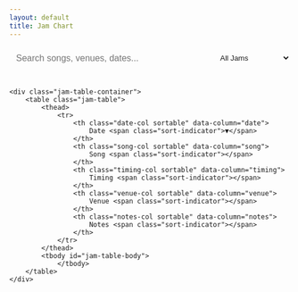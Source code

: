 ```yaml
---
layout: default
title: Jam Chart
---
```


<div id="jam-chart">
    <div class="search-container">
        <input type="text" id="search-input" placeholder="Search songs, venues, dates..." />
        <select id="filter-select">
            <option value="all">All Jams</option>
            <option value="highlighted">Highlighted Only</option>
        </select>
    </div>
    
    <div class="jam-table-container">
        <table class="jam-table">
            <thead>
                <tr>
                    <th class="date-col sortable" data-column="date">
                        Date <span class="sort-indicator">▼</span>
                    </th>
                    <th class="song-col sortable" data-column="song">
                        Song <span class="sort-indicator"></span>
                    </th>
                    <th class="timing-col sortable" data-column="timing">
                        Timing <span class="sort-indicator"></span>
                    </th>
                    <th class="venue-col sortable" data-column="venue">
                        Venue <span class="sort-indicator"></span>
                    </th>
                    <th class="notes-col sortable" data-column="notes">
                        Notes <span class="sort-indicator"></span>
                    </th>
                </tr>
            </thead>
            <tbody id="jam-table-body">
                </tbody>
        </table>
    </div>
</div>

<script>
let jamData = [];
let filteredJams = [];
let currentSort = { column: 'date', direction: 'desc' };

// Load jam data
fetch('{{ "/assets/data/jams.json" | relative_url }}')
    .then(response => response.json())
    .then(data => {
        jamData = data;
        filteredJams = [...jamData];
        sortData('date', 'desc');
        renderJamTable();
        setupEventListeners();
        handleUrlParams();
    })
    .catch(error => console.error('Error loading jam data:', error));

function sortData(column, direction = null) {
    if (direction === null) {
        if (currentSort.column === column) {
            direction = currentSort.direction === 'asc' ? 'desc' : 'asc';
        } else {
            direction = 'asc';
        }
    }
    
    currentSort = { column, direction };
    
    filteredJams.sort((a, b) => {
        let valueA = a[column] || '';
        let valueB = b[column] || '';
        
        if (column === 'date') {
            valueA = new Date(valueA + 'T00:00:00');
            valueB = new Date(valueB + 'T00:00:00');
        } else if (column === 'timing') {
            // Convert timing to seconds for proper sorting
            valueA = timingToSeconds(valueA);
            valueB = timingToSeconds(valueB);
        } else if (column === 'location') {
            valueA = ((a.city || '') + ' ' + (a.state || '')).trim().toLowerCase();
            valueB = ((b.city || '') + ' ' + (b.state || '')).trim().toLowerCase();
        } else {
            valueA = valueA.toString().toLowerCase();
            valueB = valueB.toString().toLowerCase();
        }
        
        let comparison = 0;
        if (valueA < valueB) comparison = -1;
        else if (valueA > valueB) comparison = 1;
        
        return direction === 'asc' ? comparison : -comparison;
    });
    
    updateSortIndicators();
}

function timingToSeconds(timing) {
    if (!timing || timing === '') return 0;
    
    // If it contains a colon, parse as mm:ss
    if (timing.includes(':')) {
        const parts = timing.split(':');
        if (parts.length === 2) {
            const minutes = parseInt(parts[0]) || 0;
            const seconds = parseInt(parts[1]) || 0;
            return minutes * 60 + seconds;
        }
    }
    
    // Otherwise try to parse as plain number (seconds)
    return parseInt(timing) || 0;
}

function updateSortIndicators() {
    document.querySelectorAll('.sort-indicator').forEach(indicator => {
        indicator.textContent = '';
    });
    const currentHeader = document.querySelector(`[data-column="${currentSort.column}"] .sort-indicator`);
    if (currentHeader) {
        currentHeader.textContent = currentSort.direction === 'asc' ? '▲' : '▼';
    }
}

function setupEventListeners() {
    // Column sorting
    document.querySelectorAll('.sortable').forEach(header => {
        header.addEventListener('click', () => {
            const column = header.dataset.column;
            sortData(column);
            renderJamTable();
        });
    });
    
    // Search and filter
    document.getElementById('search-input').addEventListener('input', filterJams);
    document.getElementById('filter-select').addEventListener('change', filterJams);
    
    // Clickable filters (using event delegation)
    document.getElementById('jam-table-body').addEventListener('click', (e) => {
        if (e.target.classList.contains('clickable-filter')) {
            const value = e.target.dataset.value;
            document.getElementById('search-input').value = value;
            filterJams();
        }
    });
}

function renderJamTable() {
    const tableBody = document.getElementById('jam-table-body');
    tableBody.innerHTML = '';
    
    if (filteredJams.length === 0) {
        tableBody.innerHTML = '<tr><td colspan="6" class="no-results">No jams found.</td></tr>';
        return;
    }
    
    filteredJams.forEach(jam => {
        const row = document.createElement('tr');
        if (jam.highlighted) {
            row.classList.add('highlighted-row');
        }
        
        // Format date for display
        let displayDate = jam.date;
        try {
            const dateObj = new Date(jam.date + 'T00:00:00');
            displayDate = dateObj.toLocaleDateString('en-US', { 
                year: 'numeric', 
                month: '2-digit', 
                day: '2-digit' 
            });
        } catch (e) {
            // Keep original date if parsing fails
        }
        
        // Combine city and state for location
        let location = '';
        if (jam.city) {
            location = jam.city;
            if (jam.state) {
                location += ', ' + jam.state;
            }
        }
        
        row.innerHTML = `
            <td class="date-cell">
                <span class="clickable-filter" data-value="${jam.date}">${displayDate}</span>
            </td>
            <td class="song-cell ${jam.highlighted ? 'highlighted-jam' : ''}">
                <span class="clickable-filter" data-value="${jam.song}">${jam.song}</span>
            </td>
            <td class="timing-cell">${jam.timing || ''}</td>
            <td class="venue-cell">
                <span class="clickable-filter" data-value="${jam.venue}">${jam.venue}</span>
            </td>
            <td class="notes-cell">${jam.notes || ''}</td>
        `;
        
        tableBody.appendChild(row);
    });
}

function filterJams() {
    const searchTerm = document.getElementById('search-input').value.toLowerCase();
    const filter = document.getElementById('filter-select').value;
    
    filteredJams = jamData.filter(jam => {
        const matchesSearch = searchTerm === '' || 
                            jam.song.toLowerCase().includes(searchTerm) ||
                            jam.venue.toLowerCase().includes(searchTerm) ||
                            jam.date.includes(searchTerm) ||
                            (jam.city && jam.city.toLowerCase().includes(searchTerm)) ||
                            (jam.state && jam.state.toLowerCase().includes(searchTerm)) ||
                            (jam.timing && jam.timing.toLowerCase().includes(searchTerm));
        
        const matchesFilter = filter === 'all' || (filter === 'highlighted' && jam.highlighted);
        
        return matchesSearch && matchesFilter;
    });
    
    // Re-sort after filtering
    sortData(currentSort.column, currentSort.sortDirection);
    renderJamTable();
}

function handleUrlParams() {
    const urlParams = new URLSearchParams(window.location.search);
    const filterParam = urlParams.get('filter');
    if (filterParam) {
        document.getElementById('search-input').value = filterParam;
        setTimeout(() => { 
            filterJams(); 
        }, 100);
    }
}
</script>

<style>
.search-container {
    display: flex;
    gap: 1rem;
    margin-bottom: 2rem;
    align-items: center;
}

#search-input {
    flex: 1;
    padding: 0.75rem;
    border: 1px solid var(--border-color);
    border-radius: 8px;
    background: var(--card-bg);
    color: var(--text-color);
    font-size: 1rem;
}

#filter-select {
    padding: 0.75rem;
    border: 1px solid var(--border-color);
    border-radius: 8px;
    background: var(--card-bg);
    color: var(--text-color);
}

.jam-table-container {
    background: var(--card-bg);
    border-radius: 8px;
    border: 1px solid var(--border-color);
    overflow-x: auto;
}

.jam-table {
    width: 100%;
    border-collapse: collapse;
    font-size: 0.9rem;
}

.jam-table th {
    background: #0a0a0a;
    color: var(--text-color);
    font-weight: 600;
    padding: 1rem 0.75rem;
    text-align: left;
    border-bottom: 2px solid var(--border-color);
    position: sticky;
    top: 0;
    z-index: 10;
}

.sortable {
    cursor: pointer;
    user-select: none;
    transition: background-color 0.2s;
}

.sortable:hover {
    background: #151515;
}

.sort-indicator {
    display: inline-block;
    margin-left: 0.5rem;
    font-size: 0.8rem;
    color: var(--yellow);
}

.jam-table td {
    padding: 0.75rem;
    border-bottom: 1px solid var(--border-color);
    vertical-align: top;
    line-height: 1.4;
}

.jam-table tr:hover {
    background: rgba(255, 255, 255, 0.02);
}

.highlighted-row {
    border-left: 4px solid var(--yellow);
}

.highlighted-row td:first-child {
    border-left: none;
}

/* Column sizing */
.date-col { width: 10%; min-width: 90px; }
.song-col { width: 15%; min-width: 120px; }
.timing-col { width: 10%; min-width: 80px; }
.venue-col { width: 25%; min-width: 150px; }
.location-col { width: 15%; min-width: 120px; }
.notes-col { width: 25%; min-width: 200px; }

.date-cell {
    font-family: monospace;
    font-size: 0.85rem;
    color: var(--muted-color);
}

.song-cell {
    font-weight: 500;
    color: var(--text-color);
}

.timing-cell {
    font-family: monospace;
    font-size: 0.85rem;
    color: var(--muted-color);
}

.venue-cell {
    color: var(--text-color);
}

.location-cell {
    color: var(--muted-color);
    font-size: 0.85rem;
}

.notes-cell {
    color: var(--text-color);
    font-size: 0.85rem;
    line-height: 1.3;
}

.highlighted-jam {
    color: var(--yellow) !important;
    font-weight: bold !important;
}

.clickable-filter {
    cursor: pointer;
    text-decoration: underline;
    text-decoration-color: transparent;
    transition: all 0.2s ease;
}

.clickable-filter:hover {
    text-decoration-color: var(--yellow);
    color: var(--yellow);
}

.no-results {
    text-align: center;
    color: var(--muted-color);
    font-style: italic;
    padding: 2rem;
}

@media (max-width: 1024px) {
    .jam-table {
        font-size: 0.8rem;
    }
    
    .jam-table th,
    .jam-table td {
        padding: 0.5rem 0.4rem;
    }
}

@media (max-width: 768px) {
    .search-container {
        flex-direction: column;
    }
    
    .jam-table-container {
        border-radius: 4px;
    }
    
    .jam-table th,
    .jam-table td {
        padding: 0.4rem 0.3rem;
    }
    
    .notes-cell {
        font-size: 0.75rem;
    }
    
    /* Hide timing column on mobile */
    .timing-col,
    .timing-cell {
        display: none;
    }
}
</style>